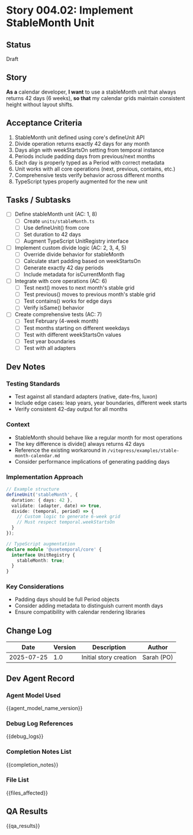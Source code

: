 # Story 004.02: Implement StableMonth Unit

## Status
Draft

## Story
**As a** calendar developer,
**I want** to use a stableMonth unit that always returns 42 days (6 weeks),
**so that** my calendar grids maintain consistent height without layout shifts.

## Acceptance Criteria
1. StableMonth unit defined using core's defineUnit API
2. Divide operation returns exactly 42 days for any month
3. Days align with weekStartsOn setting from temporal instance
4. Periods include padding days from previous/next months
5. Each day is properly typed as a Period with correct metadata
6. Unit works with all core operations (next, previous, contains, etc.)
7. Comprehensive tests verify behavior across different months
8. TypeScript types properly augmented for the new unit

## Tasks / Subtasks
- [ ] Define stableMonth unit (AC: 1, 8)
  - [ ] Create `units/stableMonth.ts`
  - [ ] Use defineUnit() from core
  - [ ] Set duration to 42 days
  - [ ] Augment TypeScript UnitRegistry interface
- [ ] Implement custom divide logic (AC: 2, 3, 4, 5)
  - [ ] Override divide behavior for stableMonth
  - [ ] Calculate start padding based on weekStartsOn
  - [ ] Generate exactly 42 day periods
  - [ ] Include metadata for isCurrentMonth flag
- [ ] Integrate with core operations (AC: 6)
  - [ ] Test next() moves to next month's stable grid
  - [ ] Test previous() moves to previous month's stable grid
  - [ ] Test contains() works for edge days
  - [ ] Verify isSame() behavior
- [ ] Create comprehensive tests (AC: 7)
  - [ ] Test February (4-week month)
  - [ ] Test months starting on different weekdays
  - [ ] Test with different weekStartsOn values
  - [ ] Test year boundaries
  - [ ] Test with all adapters

## Dev Notes

### Testing Standards
- Test against all standard adapters (native, date-fns, luxon)
- Include edge cases: leap years, year boundaries, different week starts
- Verify consistent 42-day output for all months

### Context
- StableMonth should behave like a regular month for most operations
- The key difference is divide() always returns 42 days
- Reference the existing workaround in `/vitepress/examples/stable-month-calendar.md`
- Consider performance implications of generating padding days

### Implementation Approach
```typescript
// Example structure
defineUnit('stableMonth', {
  duration: { days: 42 },
  validate: (adapter, date) => true,
  divide: (temporal, period) => {
    // Custom logic to generate 6-week grid
    // Must respect temporal.weekStartsOn
  }
});

// TypeScript augmentation
declare module '@usetemporal/core' {
  interface UnitRegistry {
    stableMonth: true;
  }
}
```

### Key Considerations
- Padding days should be full Period objects
- Consider adding metadata to distinguish current month days
- Ensure compatibility with calendar rendering libraries

## Change Log
| Date | Version | Description | Author |
|------|---------|-------------|--------|
| 2025-07-25 | 1.0 | Initial story creation | Sarah (PO) |

## Dev Agent Record

### Agent Model Used
{{agent_model_name_version}}

### Debug Log References
{{debug_logs}}

### Completion Notes List
{{completion_notes}}

### File List
{{files_affected}}

## QA Results
{{qa_results}}